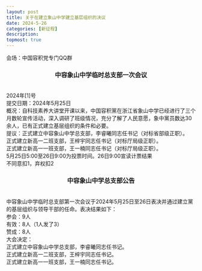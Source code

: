 ```yaml
---
layout: post
title: 关于在建立象山中学建立基层组织的决议
date: 2024-5-26
categories: [新征程]
description: 
topmost: true
---
```

会场：中国容积党专门QQ群

<h3><Center>中容象山中学临时总支部一次会议</Center></h3>
<br>
2024年[1]号
<br>
提交日期：2024年5月25日
<br>
概况：自科技素养大讲堂开课以来，中国容积黨在浙江省象山中学已经进行了三个月数轮宣传活动，深入调研了班级情况，充分了解了人民意愿，象中黨员数达30余人，已有正式建立基层组织的条件和必要。
<br>
提议：正式建立中容象山中学总支部，李睿曦同志任书记（对标省部级正职）。
<br>
正式建立新高一二班支部，王梓宇同志任书记（对标厅局级正职）。
<br>
正式建立新高一一班支部，王一楠同志任书记（对标厅局级正职）。
<br>
5月25日5:00至26日9:00为投票时间。26日9:00宣读计票结果
<br>
不同意扣1，弃权扣2


<h3><Center>中容象山中学总支部公告</Center></h3>
<br>
中容象山中学临时总支部第一次会议于2024年5月25日至26日表决并通过建立黨的基层组织与领导干部的任命。表决结果如下：
<br>
参会：9人
<br>
有效：8人（1人发了3）
<br>
赞成：8人
<br>
大会决定：
<br>
正式建立中容象山中学总支部，李睿曦同志任书记。
<br>
正式建立新高一二班支部，王梓宇同志任书记。
<br>
正式建立新高一一班支部，王一楠同志任书记。
